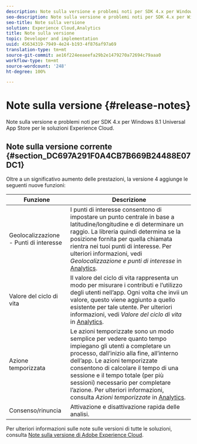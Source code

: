 ```yaml
---
description: Note sulla versione e problemi noti per SDK 4.x per Windows 8.1 Universal App Store per le soluzioni Experience Cloud.
seo-description: Note sulla versione e problemi noti per SDK 4.x per Windows 8.1 Universal App Store per le soluzioni Experience Cloud.
seo-title: Note sulla versione
solution: Experience Cloud,Analytics
title: Note sulla versione
topic: Developer and implementation
uuid: 45634319-7949-4e24-b193-4f876af97a69
translation-type: tm+mt
source-git-commit: ae16f224eeaeefa29b2e1479270a72694c79aaa0
workflow-type: tm+mt
source-wordcount: '248'
ht-degree: 100%

---
```



# Note sulla versione {#release-notes}

Note sulla versione e problemi noti per SDK 4.x per Windows 8.1 Universal App Store per le soluzioni Experience Cloud.

## Note sulla versione corrente {#section_DC697A291F0A4CB7B669B24488E07DC1}

Oltre a un significativo aumento delle prestazioni, la versione 4 aggiunge le seguenti nuove funzioni:

| Funzione | Descrizione |
|--- |--- |
| Geolocalizzazione - Punti di interesse | I punti di interesse consentono di impostare un punto centrale in base a latitudine/longitudine e di determinare un raggio. La libreria quindi determina se la posizione fornita per quella chiamata rientra nei tuoi punti di interesse. Per ulteriori informazioni, vedi *Geolocalizzazione e punti di interesse* in [Analytics](/help/windows-appstore/analytics/analytics.md). |
| Valore del ciclo di vita | Il valore del ciclo di vita rappresenta un modo per misurare i contributi e l’utilizzo degli utenti nell’app. Ogni volta che invii un valore, questo viene aggiunto a quello esistente per tale utente. Per ulteriori informazioni, vedi *Valore del ciclo di vita* in [Analytics](/help/windows-appstore/analytics/analytics.md). |
| Azione temporizzata | Le azioni temporizzate sono un modo semplice per vedere quanto tempo impiegano gli utenti a completare un processo, dall’inizio alla fine, all’interno dell’app. Le azioni temporizzate consentono di calcolare il tempo di una sessione e il tempo totale (per più sessioni) necessario per completare l’azione. Per ulteriori informazioni, consulta *Azioni temporizzate* in [Analytics](/help/windows-appstore/analytics/analytics.md). |
| Consenso/rinuncia | Attivazione e disattivazione rapida delle analisi. |


Per ulteriori informazioni sulle note sulle versioni di tutte le soluzioni, consulta [Note sulla versione di Adobe Experience Cloud](https://docs.adobe.com/content/help/it-IT/release-notes/experience-cloud/current.html).
